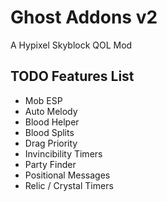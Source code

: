 # Ghost Addons v2 

A Hypixel Skyblock QOL Mod

## TODO Features List
- Mob ESP
- Auto Melody
- Blood Helper 
- Blood Splits
- Drag Priority
- Invincibility Timers
- Party Finder
- Positional Messages
- Relic / Crystal  Timers